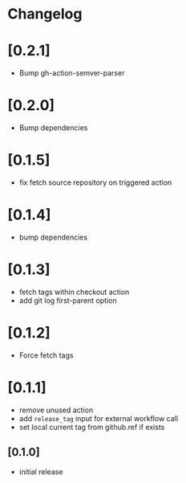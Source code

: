 # Changelog

# [0.2.1]
- Bump gh-action-semver-parser

# [0.2.0]
- Bump dependencies

# [0.1.5]
- fix fetch source repository on triggered action

# [0.1.4]
- bump dependencies

# [0.1.3]
- fetch tags within checkout action
- add git log first-parent option

# [0.1.2]
- Force fetch tags

# [0.1.1]
- remove unused action
- add `release_tag` input for external workflow call
- set local current tag from github.ref if exists

## [0.1.0]
- initial release
